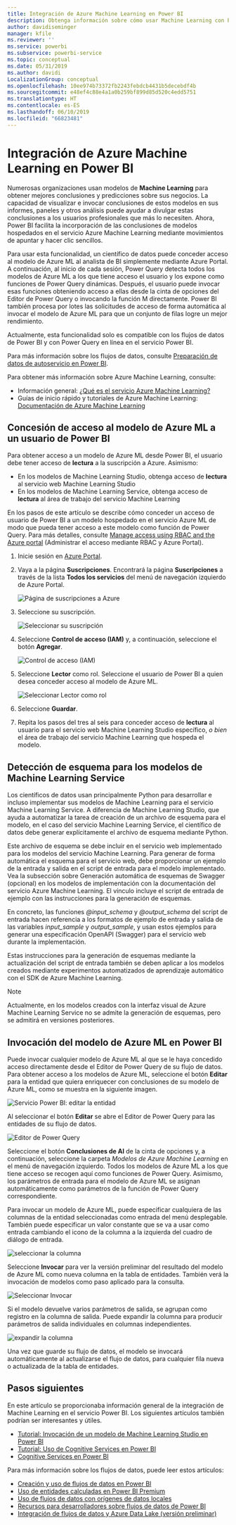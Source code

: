```yaml
---
title: Integración de Azure Machine Learning en Power BI
description: Obtenga información sobre cómo usar Machine Learning con Power BI
author: davidiseminger
manager: kfile
ms.reviewer: ''
ms.service: powerbi
ms.subservice: powerbi-service
ms.topic: conceptual
ms.date: 05/31/2019
ms.author: davidi
LocalizationGroup: conceptual
ms.openlocfilehash: 10ee974b73372fb2243febdcb4431b5decebdf4b
ms.sourcegitcommit: e48ef4c88e4a1a0b259bf899d85d520c4edd5751
ms.translationtype: HT
ms.contentlocale: es-ES
ms.lasthandoff: 06/10/2019
ms.locfileid: "66823481"
---
```

# <a name="azure-machine-learning-integration-in-power-bi"></a>Integración de Azure Machine Learning en Power BI

Numerosas organizaciones usan modelos de **Machine Learning** para obtener mejores conclusiones y predicciones sobre sus negocios. La capacidad de visualizar e invocar conclusiones de estos modelos en sus informes, paneles y otros análisis puede ayudar a divulgar estas conclusiones a los usuarios profesionales que más lo necesiten.  Ahora, Power BI facilita la incorporación de las conclusiones de modelos hospedados en el servicio Azure Machine Learning mediante movimientos de apuntar y hacer clic sencillos.

Para usar esta funcionalidad, un científico de datos puede conceder acceso al modelo de Azure ML al analista de BI simplemente mediante Azure Portal.  A continuación, al inicio de cada sesión, Power Query detecta todos los modelos de Azure ML a los que tiene acceso el usuario y los expone como funciones de Power Query dinámicas.  Después, el usuario puede invocar esas funciones obteniendo acceso a ellas desde la cinta de opciones del Editor de Power Query o invocando la función M directamente. Power BI también procesa por lotes las solicitudes de acceso de forma automática al invocar el modelo de Azure ML para que un conjunto de filas logre un mejor rendimiento.

Actualmente, esta funcionalidad solo es compatible con los flujos de datos de Power BI y con Power Query en línea en el servicio Power BI.

Para más información sobre los flujos de datos, consulte [Preparación de datos de autoservicio en Power BI](service-dataflows-overview.md).

Para obtener más información sobre Azure Machine Learning, consulte:

- Información general:  [¿Qué es el servicio Azure Machine Learning?](https://docs.microsoft.com/azure/machine-learning/service/overview-what-is-azure-ml)
- Guías de inicio rápido y tutoriales de Azure Machine Learning:  [Documentación de Azure Machine Learning](https://docs.microsoft.com/azure/machine-learning/)

## <a name="granting-access-to-the-azure-ml-model-to-a-power-bi-user"></a>Concesión de acceso al modelo de Azure ML a un usuario de Power BI

Para obtener acceso a un modelo de Azure ML desde Power BI, el usuario debe tener acceso de **lectura** a la suscripción a Azure.  Asimismo:

- En los modelos de Machine Learning Studio, obtenga acceso de **lectura** al servicio web Machine Learning Studio
- En los modelos de Machine Learning Service, obtenga acceso de **lectura** al área de trabajo del servicio Machine Learning

En los pasos de este artículo se describe cómo conceder un acceso de usuario de Power BI a un modelo hospedado en el servicio Azure ML de modo que pueda tener acceso a este modelo como función de Power Query.  Para más detalles, consulte [Manage access using RBAC and the Azure portal](https://docs.microsoft.com/azure/role-based-access-control/role-assignments-portal) (Administrar el acceso mediante RBAC y Azure Portal).

1. Inicie sesión en [Azure Portal](https://portal.azure.com).

2. Vaya a la página **Suscripciones**. Encontrará la página **Suscripciones** a través de la lista **Todos los servicios** del menú de navegación izquierdo de Azure Portal.

    ![Página de suscripciones a Azure](media/service-machine-learning-integration/machine-learning-integration_01.png)

3. Seleccione su suscripción.

    ![Seleccionar su suscripción](media/service-machine-learning-integration/machine-learning-integration_02.png)

4. Seleccione **Control de acceso (IAM)** y, a continuación, seleccione el botón **Agregar**.

    ![Control de acceso (IAM)](media/service-machine-learning-integration/machine-learning-integration_03.png)

5. Seleccione **Lector** como rol. Seleccione el usuario de Power BI a quien desea conceder acceso al modelo de Azure ML.

    ![Seleccionar Lector como rol](media/service-machine-learning-integration/machine-learning-integration_04.png)

6. Seleccione **Guardar**.

7. Repita los pasos del tres al seis para conceder acceso de **lectura** al usuario para el servicio web Machine Learning Studio específico, *o bien* el área de trabajo del servicio Machine Learning que hospeda el modelo.


## <a name="schema-discovery-for-machine-learning-service-models"></a>Detección de esquema para los modelos de Machine Learning Service

Los científicos de datos usan principalmente Python para desarrollar e incluso implementar sus modelos de Machine Learning para el servicio Machine Learning Service.  A diferencia de Machine Learning Studio, que ayuda a automatizar la tarea de creación de un archivo de esquema para el modelo, en el caso del servicio Machine Learning Service, el científico de datos debe generar explícitamente el archivo de esquema mediante Python.

Este archivo de esquema se debe incluir en el servicio web implementado para los modelos del servicio Machine Learning. Para generar de forma automática el esquema para el servicio web, debe proporcionar un ejemplo de la entrada y salida en el script de entrada para el modelo implementado. Vea la subsección sobre Generación automática de esquemas de Swagger (opcional) en los modelos de implementación con la documentación del servicio Azure Machine Learning. El vínculo incluye el script de entrada de ejemplo con las instrucciones para la generación de esquemas. 

En concreto, las funciones *@input_schema* y *@output_schema* del script de entrada hacen referencia a los formatos de ejemplo de entrada y salida de las variables *input_sample* y *output_sample*, y usan estos ejemplos para generar una especificación OpenAPI (Swagger) para el servicio web durante la implementación.

Estas instrucciones para la generación de esquemas mediante la actualización del script de entrada también se deben aplicar a los modelos creados mediante experimentos automatizados de aprendizaje automático con el SDK de Azure Machine Learning.

> [!NOTE]
> Actualmente, en los modelos creados con la interfaz visual de Azure Machine Learning Service no se admite la generación de esquemas, pero se admitirá en versiones posteriores. 

## <a name="invoking-the-azure-ml-model-in-power-bi"></a>Invocación del modelo de Azure ML en Power BI

Puede invocar cualquier modelo de Azure ML al que se le haya concedido acceso directamente desde el Editor de Power Query de su flujo de datos. Para obtener acceso a los modelos de Azure ML, seleccione el botón **Editar** para la entidad que quiera enriquecer con conclusiones de su modelo de Azure ML, como se muestra en la siguiente imagen.

![Servicio Power BI: editar la entidad](media/service-machine-learning-integration/machine-learning-integration_05.png)

Al seleccionar el botón **Editar** se abre el Editor de Power Query para las entidades de su flujo de datos.

![Editor de Power Query](media/service-machine-learning-integration/machine-learning-integration_06.png)

Seleccione el botón **Conclusiones de AI** de la cinta de opciones y, a continuación, seleccione la carpeta _Modelos de Azure Machine Learning_ en el menú de navegación izquierdo. Todos los modelos de Azure ML a los que tiene acceso se recogen aquí como funciones de Power Query. Asimismo, los parámetros de entrada para el modelo de Azure ML se asignan automáticamente como parámetros de la función de Power Query correspondiente.

Para invocar un modelo de Azure ML, puede especificar cualquiera de las columnas de la entidad seleccionadas como entrada del menú desplegable. También puede especificar un valor constante que se va a usar como entrada cambiando el icono de la columna a la izquierda del cuadro de diálogo de entrada.

![seleccionar la columna](media/service-machine-learning-integration/machine-learning-integration_07.png)

Seleccione **Invocar** para ver la versión preliminar del resultado del modelo de Azure ML como nueva columna en la tabla de entidades. También verá la invocación de modelos como paso aplicado para la consulta.

![Seleccionar Invocar](media/service-machine-learning-integration/machine-learning-integration_08.png)

Si el modelo devuelve varios parámetros de salida, se agrupan como registro en la columna de salida. Puede expandir la columna para producir parámetros de salida individuales en columnas independientes.

![expandir la columna](media/service-machine-learning-integration/machine-learning-integration_09.png)

Una vez que guarde su flujo de datos, el modelo se invocará automáticamente al actualizarse el flujo de datos, para cualquier fila nueva o actualizada de la tabla de entidades.

## <a name="next-steps"></a>Pasos siguientes

En este artículo se proporcionaba información general de la integración de Machine Learning en el servicio Power BI. Los siguientes artículos también podrían ser interesantes y útiles. 

* [Tutorial: Invocación de un modelo de Machine Learning Studio en Power BI](service-tutorial-invoke-machine-learning-model.md)
* [Tutorial: Uso de Cognitive Services en Power BI](service-tutorial-use-cognitive-services.md)
* [Cognitive Services en Power BI](service-cognitive-services.md)

Para más información sobre los flujos de datos, puede leer estos artículos:
* [Creación y uso de flujos de datos en Power BI](service-dataflows-create-use.md)
* [Uso de entidades calculadas en Power BI Premium](service-dataflows-computed-entities-premium.md)
* [Uso de flujos de datos con orígenes de datos locales](service-dataflows-on-premises-gateways.md)
* [Recursos para desarrolladores sobre flujos de datos de Power BI](service-dataflows-developer-resources.md)
* [Integración de flujos de datos y Azure Data Lake (versión preliminar)](service-dataflows-azure-data-lake-integration.md)


